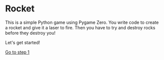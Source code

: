 # Rocket

This is a simple Python game using Pygame Zero. You write code to create a rocket and give it a laser to fire. Then you have to try and destroy rocks before they destroy you!

Let's get started!

[Go to step 1](../step1)
